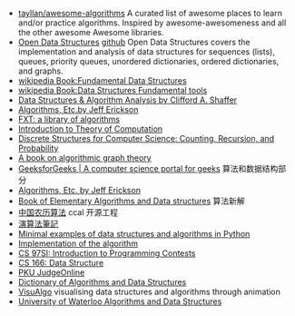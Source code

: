 * [tayllan/awesome-algorithms](https://github.com//tayllan/awesome-algorithms) A curated list of awesome places to learn and/or practice algorithms. Inspired by awesome-awesomeness and all the other awesome Awesome libraries.
* [Open Data Structures](http://opendatastructures.org/)  [github](https://github.com/patmorin/ods) Open Data Structures covers the implementation and analysis of data structures for sequences (lists), queues, priority queues, unordered dictionaries, ordered dictionaries, and graphs.
* [wikipedia Book:Fundamental Data Structures](https://en.wikipedia.org/wiki/Book:Fundamental_Data_Structures)
* [wikipedia Book:Data Structures Fundamental tools](https://en.wikibooks.org/wiki/Data_Structures)
* [Data Structures & Algorithm Analysis by Clifford A. Shaffer](http://people.cs.vt.edu/~shaffer/Book/)
* [Algorithms, Etc.by Jeff Erickson](http://jeffe.cs.illinois.edu/teaching/algorithms/)
* [FXT: a library of algorithms](http://jjj.de/fxt/fxtpage.html)
* [Introduction to Theory of Computation](http://cglab.ca/~michiel/TheoryOfComputation/)
* [Discrete Structures for Computer Science: Counting, Recursion, and Probability](http://cglab.ca/~michiel/DiscreteStructures/)
* [A book on algorithmic graph theory](https://code.google.com/archive/p/graphbook/)
* [GeeksforGeeks | A computer science portal for geeks](http://www.geeksforgeeks.org/) 算法和数据结构部分
* [Algorithms, Etc. by Jeff Erickson](http://web.engr.illinois.edu/~jeffe/teaching/algorithms/)
* [Book of Elementary Algorithms and Data structures](https://github.com/liuxinyu95/AlgoXY) 算法新解
* [中国农历算法](http://ccal.chinesebay.com/ccal/index.html) ccal 开源工程
* [演算法筆記](http://www.csie.ntnu.edu.tw/~u91029/)
* [Minimal examples of data structures and algorithms in Python](https://github.com/keon/algorithms)
* [Implementation of the algorithm](https://github.com/zhangzewen/Algorithms)
* [CS 97SI: Introduction to Programming Contests](http://web.stanford.edu/class/cs97si/)
* [CS 166: Data Structure](https://web.stanford.edu/class/cs166/)
* [PKU JudgeOnline](http://poj.org/)
* [Dictionary of Algorithms and Data Structures](https://xlinux.nist.gov/dads//)
* [VisuAlgo](https://visualgo.net)  visualising data structures and algorithms through animation
* [University of Waterloo Algorithms and Data Structures](https://ece.uwaterloo.ca/~dwharder/aads/)
